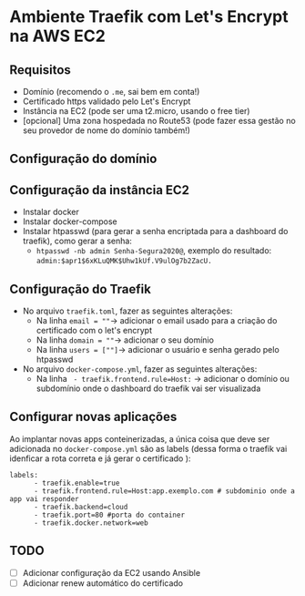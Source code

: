 # Ambiente Traefik com Let's Encrypt na AWS EC2


## Requisitos

* Domínio (recomendo o `.me`, sai bem em conta!)
* Certificado https validado pelo Let's Encrypt
* Instância na EC2 (pode ser uma t2.micro, usando o free tier)
* [opcional] Uma zona hospedada no Route53 (pode fazer essa gestão no seu provedor de nome do domínio também!)


## Configuração do domínio


## Configuração da instância EC2
* Instalar docker
* Instalar docker-compose
* Instalar htpasswd (para gerar a senha encriptada para a dashboard do traefik), como gerar a senha:
   - `htpasswd -nb admin Senha-Segura2020@`, exemplo do resultado: `admin:$apr1$6xKLuQMK$Uhw1kUf.V9ulOg7b2ZacU.`


## Configuração do Traefik
* No arquivo `traefik.toml`, fazer as seguintes alterações:
  - Na linha `email = ""`-> adicionar o email usado para a criação do certificado com o let's encrypt
  - Na linha `domain = ""`-> adicionar o seu domínio
  - Na linha `users = [""]`-> adicionar o usuário e senha gerado pelo htpasswd
* No arquivo `docker-compose.yml`, fazer as seguintes alterações:
  - Na linha ` - traefik.frontend.rule=Host:` -> adicionar o domínio ou subdomínio onde o dashboard do traefik vai ser visualizada
  

## Configurar novas aplicações

Ao implantar novas apps conteinerizadas, a única coisa que deve ser adicionada no `docker-compose.yml` são as labels (dessa forma o traefik vai idenficar a rota correta e já gerar o certificado ):
```
labels:
      - traefik.enable=true
      - traefik.frontend.rule=Host:app.exemplo.com # subdominio onde a app vai responder
      - traefik.backend=cloud
      - traefik.port=80 #porta do container
      - traefik.docker.network=web
```

## TODO
 - [ ] Adicionar configuração da EC2 usando Ansible
 - [ ] Adicionar renew automático do certificado
